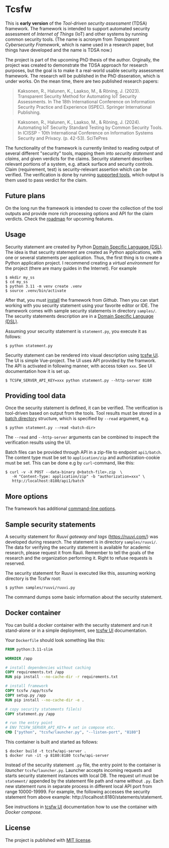 # Tcsfw

This is **early version** of the _Tool-driven security assessment_ (TDSA) framework.
The framework is intended to support automated security assessment of _Internet of Things_ (IoT) and other systems by running common security tools.
(The name is acronym from _Transparent Cybersecurity Framework_, which is name used in a research paper, but things have developed and the name is TDSA now.)

The project is part of the upcoming PhD thesis of the author.
Orginally, the project was created to demonstrate the TDSA approach for research purposes, but the goal is to make it a real-world usable security assessment 
framework.
The research will be published in the PhD disseration, which is under works.
On the mean time, there are two published research papers:

> Kaksonen, R., Halunen, K., Laakso, M., & Röning, J. (2023). Transparent Security Method for Automating IoT Security Assessments. In The 18th International Conference on Information Security Practice and Experience (ISPEC). Springer International Publishing.

> Kaksonen, R., Halunen, K., Laakso, M., & Röning, J. (2024). Automating IoT Security Standard Testing by Common Security Tools. In ICISSP - 10th International Conference on Information Systems Security and Privacy. (p. 42-53). SciTePres

The functionality of the framework is currently limited to reading output of several different "security" tools, mapping them into _security statement_ and _claims_, and given verdicts for the claims. Security statement describes relevant portions of a system, e.g. attack surface and security controls. Claim (requirement, test) is security-relevant assertion which can be verified. The verification is done by running [supported tools](Tools.md), which output is them used to pass verdict for the claim.

## Future plans

On the long run the framework is intended to cover the collection of the tool outputs and provide more rich processing options and API for the claim verdicts.
Check the [roadmap](Roadmap.md) for upcoming features.

## Usage

Security statement are created by Python [Domain Specific Language (DSL)](DSLIntro.md). 
The idea is that security statement are created as Python applications, with one or several statements per application.
Thus, the first thing is to create a Python application project. I recommend creating a _virtual environment_ for the project (there are many guides in the Internet). For example

    $ mkdir my_ss
    $ cd my_ss
    $ python 3.11 -m venv create .venv
    $ source .venv/bin/activate

After that, you must [install](Install.md) the framework from _Github_.
Then you can start working with you security statement using your favorite editor or IDE.
The framework comes with sample security statements in directory `samples/`. The security statements description are in a [Domain Specific Language (DSL)](DSLIntro.md).

Assuming your security statement is `statement.py`, you execute it as follows:

    $ python statement.py

Security statement can be rendered into visual description using [tcsfw UI](https://github.com/ouspg/tcsfw-ui). The UI is simple Vue-project. The UI uses API provided by the framwork. The API is activated in following manner, with access token `xxx`. See UI documentation how it is set up.
```
$ TCSFW_SERVER_API_KEY=xxx python statement.py --http-server 8180
```

## Providing tool data

Once the security statement is defined, it can be verified.
The verification is tool-driven based on output from the tools. Tool results must be stored in a [batch directory](Tools.md) structure, which is specified by `--read` argument, e.g.
```
$ python statement.py --read <batch-dir>
```

The `--read` and `--http-server` arguments can be combined to inspecft the verification results using the UI.

Batch files can be provided through API in a zip-file to endpoint `api1/batch`.
The content type must be set to `application/zip` and authorization-cookie must be set.
This can be done e.g by `curl`-command, like this:
```
$ curl -v -X POST --data-binary @<batch-file>.zip  \
   -H "Content-Type: application/zip" -b "authorization=xxx" \
   http://localhost:8180/api1/batch
```

## More options

The framework has additional [command-line options](CommandLine.md).

## Sample security statements

A security statement for _Ruuvi gateway and tags_ (https://ruuvi.com/) was developed during research. The statement is in directory `samples/ruuvi/`. The data for verifying the security statement is available for academic research, please request it from Rauli. Remember to tell the goals of the research and the organization performing it. Right to refuse requests is reserved.

The security statement for Ruuvi is executed like this, assuming working directory is the Tcsfw root:
```
$ python samples/ruuvi/ruuvi.py
```
The command dumps some basic information about the security statement.
## Docker container

You can build a docker container with the security statement and run it stand-alone or in a simple deployment, see [tcsfw UI](https://github.com/ouspg/tcsfw-ui) documentation.

Your `Dockerfile` should look something like this:
```Dockerfile
FROM python:3.11-slim

WORKDIR /app

# install dependencies without caching
COPY requirements.txt /app
RUN pip install --no-cache-dir -r requirements.txt

# install framework
COPY tcsfw /app/tcsfw
COPY setup.py /app
RUN pip install --no-cache-dir -e .

# copy security statements file(s)
COPY statement.py /app

# run the entry point
# ENV TCSFW_SERVER_API_KEY= # set in compose etc.
CMD ["python", "tcsfw/launcher.py", "--listen-port", "8180"]
```

This container is built and started as follows:

    $ docker build -t tcsfw/api-server .
    $ docker run -it -p 8180:8180 tcsfw/api-server

Instead of the security statement `.py` file, the entry point to the container is _launcher_ `tcsfw/launcher.py`.
Launcher accepts incoming requests and starts security statement instances with local DB.
The request url must be `statement/` appended by the statement file path and name without `.py`.
Each new statement runs in separate process in different local API port from range 10000-19999.
For example, the following accesses the security statement from above example:
http://localhost:8180/statements/statement.

See instructions in [tcsfw UI](https://github.com/ouspg/tcsfw-ui) documentation how to use the container with _Docker compose_.

## License

The project is published with [MIT license](LICENSE).

